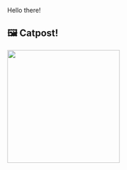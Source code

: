 Hello there!



## 🖼️ Catpost!

<sub>
    <img src="https://cdn2.thecatapi.com/images/4bm.gif" height="256">
</sub>

